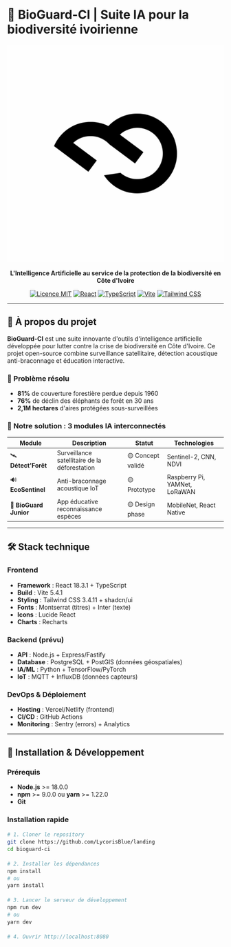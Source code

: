 # 🐘 BioGuard-CI | Suite IA pour la biodiversité ivoirienne

<div align="center">

![BioGuard-CI Logo](public/favicon.svg)

**L'Intelligence Artificielle au service de la protection de la biodiversité en Côte d'Ivoire**

[![Licence MIT](https://img.shields.io/badge/License-MIT-green.svg)](https://opensource.org/licenses/MIT)
[![React](https://img.shields.io/badge/React-18.3.1-blue.svg)](https://reactjs.org/)
[![TypeScript](https://img.shields.io/badge/TypeScript-5.5.3-blue.svg)](https://www.typescriptlang.org/)
[![Vite](https://img.shields.io/badge/Vite-5.4.1-646CFF.svg)](https://vitejs.dev/)
[![Tailwind CSS](https://img.shields.io/badge/Tailwind_CSS-3.4.11-38B2AC.svg)](https://tailwindcss.com/)

</div>

---

## 🌟 À propos du projet

**BioGuard-CI** est une suite innovante d'outils d'intelligence artificielle développée pour lutter contre la crise de biodiversité en Côte d'Ivoire. Ce projet open-source combine surveillance satellitaire, détection acoustique anti-braconnage et éducation interactive.

### 🎯 Problème résolu
- **81%** de couverture forestière perdue depuis 1960
- **76%** de déclin des éléphants de forêt en 30 ans
- **2,1M hectares** d'aires protégées sous-surveillées

### 🚀 Notre solution : 3 modules IA interconnectés

| Module | Description | Statut | Technologies |
|--------|-------------|--------|--------------|
| 🛰️ **Détect'Forêt** | Surveillance satellitaire de la déforestation | 🟡 Concept validé | Sentinel-2, CNN, NDVI |
| 🔊 **EcoSentinel** | Anti-braconnage acoustique IoT | 🟡 Prototype | Raspberry Pi, YAMNet, LoRaWAN |
| 📱 **BioGuard Junior** | App éducative reconnaissance espèces | 🟡 Design phase | MobileNet, React Native |

---

## 🛠️ Stack technique

### Frontend
- **Framework** : React 18.3.1 + TypeScript
- **Build** : Vite 5.4.1
- **Styling** : Tailwind CSS 3.4.11 + shadcn/ui
- **Fonts** : Montserrat (titres) + Inter (texte)
- **Icons** : Lucide React
- **Charts** : Recharts

### Backend (prévu)
- **API** : Node.js + Express/Fastify
- **Database** : PostgreSQL + PostGIS (données géospatiales)
- **IA/ML** : Python + TensorFlow/PyTorch
- **IoT** : MQTT + InfluxDB (données capteurs)

### DevOps & Déploiement
- **Hosting** : Vercel/Netlify (frontend)
- **CI/CD** : GitHub Actions
- **Monitoring** : Sentry (errors) + Analytics

---

## 🚀 Installation & Développement

### Prérequis
- **Node.js** >= 18.0.0
- **npm** >= 9.0.0 ou **yarn** >= 1.22.0
- **Git**

### Installation rapide

```bash
# 1. Cloner le repository
git clone https://github.com/LycorisBlue/landing
cd bioguard-ci

# 2. Installer les dépendances
npm install
# ou
yarn install

# 3. Lancer le serveur de développement
npm run dev
# ou
yarn dev

# 4. Ouvrir http://localhost:8080